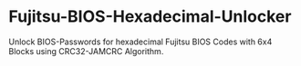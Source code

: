 # Fujitsu-BIOS-Hexadecimal-Unlocker

Unlock BIOS-Passwords for hexadecimal Fujitsu BIOS Codes with 6x4 Blocks using CRC32-JAMCRC Algorithm.
